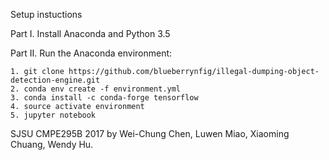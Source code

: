 Setup instuctions

Part I. Install Anaconda and Python 3.5

Part II. Run the Anaconda environment:

	1. git clone https://github.com/blueberrynfig/illegal-dumping-object-detection-engine.git
	2. conda env create -f environment.yml
	3. conda install -c conda-forge tensorflow
	4. source activate environment
	5. jupyter notebook

SJSU CMPE295B 2017 by Wei-Chung Chen, Luwen Miao, Xiaoming Chuang, Wendy Hu.